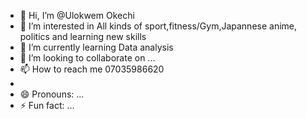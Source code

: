 - 👋 Hi, I’m @Ulokwem Okechi 
- 👀 I’m interested in All kinds of sport,fitness/Gym,Japannese anime, politics and learning new skills
- 🌱 I’m currently learning Data analysis
- 💞️ I’m looking to collaborate on ...
- 📫 How to reach me 07035986620
- 
- 😄 Pronouns: ...
- ⚡ Fun fact: ...

<!---
Ulokwem/Ulokwem is a ✨ special ✨ repository because its `README.md` (this file) appears on your GitHub profile.
You can click the Preview link to take a look at your changes.
--->
